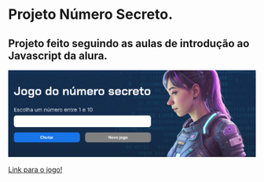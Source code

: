 # Projeto Número Secreto.

## Projeto feito seguindo as aulas de introdução ao Javascript da alura.

![Banner preview](banner.PNG)

[Link para o jogo!](https://leozings.github.io/javascript-numeroSecreto/)
